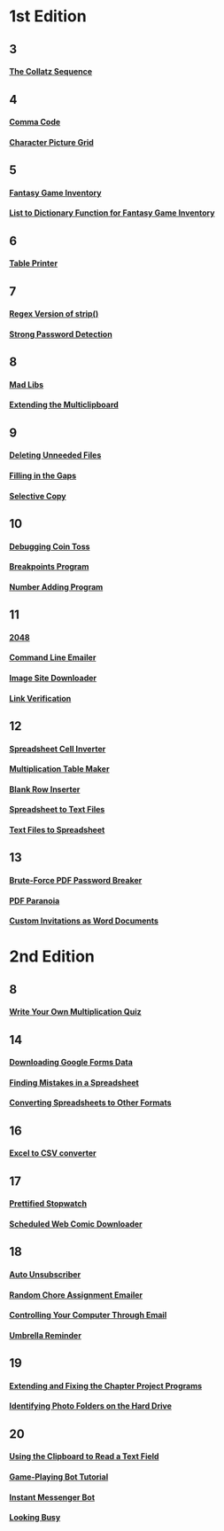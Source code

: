 # 1st Edition
## 3
#### [The Collatz Sequence](https://github.com/Clockknight/Automated-python/tree/master/1e/Collatz)

##  4
#### [Comma Code](https://github.com/Clockknight/Automated-python/tree/master/1e/Comma)
#### [Character Picture Grid](https://github.com/Clockknight/Automated-python/tree/master/1e/Grid)


## 5
#### [Fantasy Game Inventory](https://github.com/Clockknight/Automated-python/tree/master/1e/Fantasy-Inventory)
#### [List to Dictionary Function for Fantasy Game Inventory](https://github.com/Clockknight/Automated-python/tree/master/1e/List-to-Dictionary)

## 6
#### [Table Printer](https://github.com/Clockknight/Automated-python/tree/master/1e/Table-Printer)

## 7
#### [Regex Version of strip()](https://github.com/Clockknight/Automated-python/tree/master/1e/Regex-Strip)
#### [Strong Password Detection](https://github.com/Clockknight/Automated-python/tree/master/1e/Strong-Password)

## 8
#### [Mad Libs](https://github.com/Clockknight/Automated-python/tree/master/1e/Mad-Libs)
#### [Extending the Multiclipboard](https://github.com/Clockknight/Automated-python/tree/master/1e/Multi-Clipboard)

## 9
#### [Deleting Unneeded Files](https://github.com/Clockknight/Automated-python/tree/master/1e/Delete-Files)
#### [Filling in the Gaps ](https://github.com/Clockknight/Automated-python/tree/master/1e/Filling-Gaps)
#### [Selective Copy](https://github.com/Clockknight/Automated-python/tree/master/1e/Selective-Copy)

## 10
#### [Debugging Coin Toss](https://github.com/Clockknight/Automated-python/tree/master/1e/Coin-Toss)
#### [Breakpoints Program](https://github.com/Clockknight/Automated-python/tree/master/1e/Breakpoints)
#### [Number Adding Program](https://github.com/Clockknight/Automated-python/tree/master/1e/Number-Adding)

## 11
#### [2048](https://github.com/Clockknight/Automated-python/tree/master/1e/2048)
#### [Command Line Emailer](https://github.com/Clockknight/Automated-python/tree/master/1e/Command-Email)
#### [Image Site Downloader](https://github.com/Clockknight/Automated-python/tree/master/1e/Image-Downloader)
#### [Link Verification](https://github.com/Clockknight/Automated-python/tree/master/1e/Link-Verifier)

## 12
#### [Spreadsheet Cell Inverter](https://github.com/Clockknight/Automated-python/tree/master/1e/Cell-Inverter)
#### [Multiplication Table Maker](https://github.com/Clockknight/Automated-python/tree/master/1e/Multiplication-Table)
#### [Blank Row Inserter](https://github.com/Clockknight/Automated-python/tree/master/1e/Row-Inserter)
#### [Spreadsheet to Text Files](https://github.com/Clockknight/Automated-python/tree/master/1e/Spreadsheet-to-Text)
#### [Text Files to Spreadsheet](https://github.com/Clockknight/Automated-python/tree/master/1e/Text-to-Spreadsheet)

## 13
#### [Brute-Force PDF Password Breaker](https://github.com/Clockknight/Automated-python/tree/master/1e/Brute-Force)
#### [PDF Paranoia](https://github.com/Clockknightg/Automated-python/tree/master/1e/PDF-aranoia)
#### [Custom Invitations as Word Documents](https://github.com/Clockknight/Automated-python/tree/master/1e/Word-Invitations)


# 2nd Edition
## 8
#### [Write Your Own Multiplication Quiz](https://github.com/Clockknight/Automated-python/tree/master/2e/Multiplication-Quiz)

## 14
#### [Downloading Google Forms Data](https://github.com/Clockknight/Automated-python/tree/master/2e/Google-Form)
#### [Finding Mistakes in a Spreadsheet](https://github.com/Clockknight/Automated-python/tree/master/2e/Mistake-Finder)
#### [Converting Spreadsheets to Other Formats](https://github.com/Clockknight/Automated-python/tree/master/2e/spreadsheet-converter)

## 16
#### [Excel to CSV converter](https://github.com/Clockknight/Automated-python/tree/master/2e/Excel-CSV)

## 17
#### [Prettified Stopwatch](https://github.com/Clockknight/Automated-python/tree/master/2e/Prettified-Stopwatch)
#### [Scheduled Web Comic Downloader](https://github.com/Clockknight/Automated-python/tree/master/2e/Webcomic-Downloader)

## 18
#### [Auto Unsubscriber](https://github.com/Clockknight/Automated-python/2e/Auto-Unsubscriber)
#### [Random Chore Assignment Emailer](https://github.com/Clockknight/Automated-python/2e/Chore-Emailer)
#### [Controlling Your Computer Through Email](https://github.com/Clockknight/Automated-python/tree/master/2e/Computer-Controller)
#### [Umbrella Reminder](https://github.com/Clockknight/Automated-python/tree/master/2e/Umbrella-Reminder)

## 19
#### [Extending and Fixing the Chapter Project Programs](https://github.com/Clockknight/Automated-python/tree/master/2e/Extended-Resize)
#### [Identifying Photo Folders on the Hard Drive](https://github.com/Clockknight/Automated-python/tree/master/2e/Photo-Folder-Finder)

## 20
#### [Using the Clipboard to Read a Text Field](https://github.com/Clockknight/Automated-python/tree/master/2e/Clipboard-Reader)
#### [Game-Playing Bot Tutorial](https://github.com/Clockknight/Automated-python/tree/master/2e/Game-Playing-Bot)
#### [Instant Messenger Bot](https://github.com/Clockknight/Automated-python/tree/master/2e/Instant-Messenger-Bot)
#### [Looking Busy](https://github.com/Clockknight/Automated-python/tree/master/2e/Looking-Busy)
